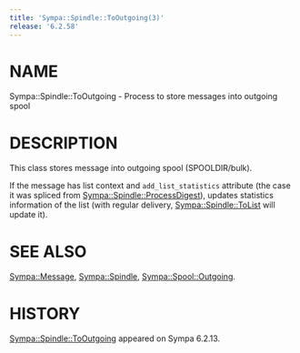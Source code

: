 ```yaml
---
title: 'Sympa::Spindle::ToOutgoing(3)'
release: '6.2.58'
---
```


# NAME

Sympa::Spindle::ToOutgoing - Process to store messages into outgoing spool

# DESCRIPTION

This class stores message into outgoing spool (SPOOLDIR/bulk).

If the message has list context and `add_list_statistics` attribute
(the case it was spliced from [Sympa::Spindle::ProcessDigest](./Sympa-Spindle-ProcessDigest.3.md)),
updates statistics information of the list (with regular delivery,
[Sympa::Spindle::ToList](./Sympa-Spindle-ToList.3.md) will update it).

# SEE ALSO

[Sympa::Message](./Sympa-Message.3.md),
[Sympa::Spindle](./Sympa-Spindle.3.md),
[Sympa::Spool::Outgoing](./Sympa-Spool-Outgoing.3.md).

# HISTORY

[Sympa::Spindle::ToOutgoing](./Sympa-Spindle-ToOutgoing.3.md) appeared on Sympa 6.2.13.
